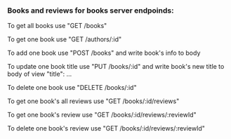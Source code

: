 ### Books and reviews for books server endpoinds:
To get all books use "GET /books"

To get one book use "GET /authors/:id"

To add one book use "POST /books" and write book's info to body

To update one book title use "PUT /books/:id" and write book's new title to body of view "title": ...

To delete one book use "DELETE /books/:id"

To get one book's all reviews use "GET /books/:id/reviews"

To get one book's review use "GET /books/:id/reviews/:reviewId"

To delete one book's review use "GET /books/:id/reviews/:reviewId"